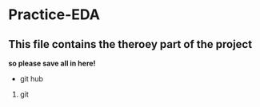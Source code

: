 # Practice-EDA


## This file contains the theroey part of the project 

**so please save all in here!**

- git hub
1. git
